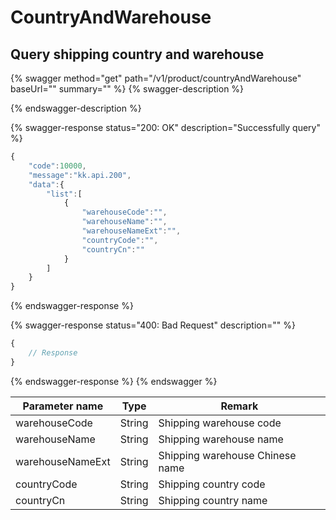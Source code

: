 # CountryAndWarehouse

## Query shipping country and warehouse

{% swagger method="get" path="/v1/product/countryAndWarehouse" baseUrl="" summary="" %}
{% swagger-description %}

{% endswagger-description %}

{% swagger-response status="200: OK" description="Successfully query" %}
```javascript
{
    "code":10000,
    "message":"kk.api.200",
    "data":{
        "list":[
            {
                "warehouseCode":"",
                "warehouseName":"",
                "warehouseNameExt":"",
                "countryCode":"",
                "countryCn":""
            }
        ]
    }
}
```
{% endswagger-response %}

{% swagger-response status="400: Bad Request" description="" %}
```javascript
{
    // Response
}
```
{% endswagger-response %}
{% endswagger %}

| Parameter name   | Type   | Remark                          |
| ---------------- | ------ | ------------------------------- |
| warehouseCode    | String | Shipping warehouse code         |
| warehouseName    | String | Shipping warehouse name         |
| warehouseNameExt | String | Shipping warehouse Chinese name |
| countryCode      | String | Shipping country code           |
| countryCn        | String | Shipping country name           |
